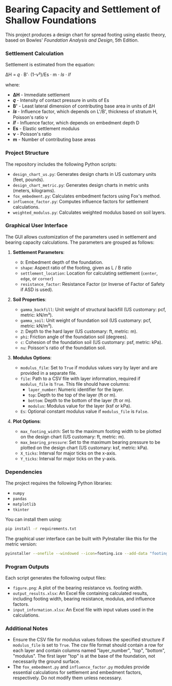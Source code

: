 # Bearing Capacity and Settlement of Shallow Foundations

This project produces a design chart for spread footing using elastic theory, based on Bowles' *Foundation Analysis and Design*, 5th Edition.

### Settlement Calculation

Settlement is estimated from the equation:

ΔH = 𝑞 ⋅ B'⋅ (1-ν²)/Es ⋅ m ⋅ 𝐼𝑠 ⋅ 𝐼𝑓

where:
- **ΔH** - Immediate settlement    
- **𝑞** - Intensity of contact pressure in units of Es    
- **B'** - Least lateral dimension of contributing base area in units of ΔH    
- **𝐼𝑠** - Influence factor, which depends on L'/B', thickness of stratum H, Poisson's ratio ν    
- **𝐼𝑓** - Influence factor, which depends on embedment depth D    
- **Es** - Elastic settlement modulus    
- **ν** - Poisson's ratio    
- **m** - Number of contributing base areas    


### Project Structure

The repository includes the following Python scripts:

- `design_chart_us.py`: Generates design charts in US customary units (feet, pounds).
- `design_chart_metric.py`: Generates design charts in metric units (meters, kilograms).
- `fox_embedment.py`: Calculates embedment factors using Fox's method.
- `influence_factor.py`: Computes influence factors for settlement calculations.
- `weighted_modulus.py`: Calculates weighted modulus based on soil layers.

### Graphical User Interface

The GUI allows customization of the parameters used in settlement and bearing capacity calculations. The parameters are grouped as follows:

1. **Settlement Parameters**:

   - `D`: Embedment depth of the foundation.
   - `shape`: Aspect ratio of the footing, given as L / B ratio
   - `settlement_location`: Location for calculating settlement (`center`, `edge`, or `corner`)
   - `resistance_factor`: Resistance Factor (or Inverse of Factor of Safety if ASD is used).

2. **Soil Properties**:

   - `gamma_backfill`: Unit weight of structural backfill (US customary: pcf, metric: kN/m³).
   - `gamma_soil`: Unit weight of foundation soil (US customary: pcf, metric: kN/m³).
   - `Z`: Depth to the hard layer (US customary: ft, metric: m).
   - `phi`: Friction angle of the foundation soil (degrees).
   - `c`: Cohesion of the foundation soil (US customary: psf, metric: kPa).
   - `nu`: Poisson's ratio of the foundation soil.

3. **Modulus Options**:

   - `modulus_file`: Set to `True` if modulus values vary by layer and are provided in a separate file.
   - `file`: Path to a CSV file with layer information, required if `modulus_file` is `True`. This file should have columns:
     - `layer_number`: Numeric identifier for the layer.
     - `top`: Depth to the top of the layer (ft or m).
     - `bottom`: Depth to the bottom of the layer (ft or m).
     - `modulus`: Modulus value for the layer (ksf or kPa).
   - `Es`: Optional constant modulus value if `modulus_file` is `False`.

4. **Plot Options**:

   - `max_footing_width`: Set to the maximum footing width to be plotted on the design chart (US customary: ft, metric: m).
   - `max_bearing_pressure`: Set to the maximum bearing pressure to be plotted on the design chart (US customary: ksf, metric: kPa).
   - `X_ticks`: Interval for major ticks on the x-axis.
   - `Y_ticks`: Interval for major ticks on the y-axis.

### Dependencies

The project requires the following Python libraries:

- `numpy`
- `pandas`
- `matplotlib`
- `tkinter`

You can install them using:

```bash
pip install -r requirements.txt
```

The graphical user interface can be built with PyInstaller like this for the metric version:

```bash
pyinstaller --onefile --windowed --icon=footing.ico --add-data "footing.ico;." design_chart_metric.py
```

### Program Outputs

Each script generates the following output files:

- `figure.png`: A plot of the bearing resistance vs. footing width.
- `output_results.xlsx`: An Excel file containing calculated results, including footing width, bearing resistance, modulus, and influence factors.
- `input_information.xlsx`: An Excel file with input values used in the calculations.

### Additional Notes

- Ensure the CSV file for modulus values follows the specified structure if `modulus_file` is set to `True`. The csv file format should contain a row for each layer and contain columns named "layer_number", "top", "bottom", "modulus". The first layer "top" is at the base of the foundation, not necessarily the ground surface.
- The `fox_embedment.py` and `influence_factor.py` modules provide essential calculations for settlement and embedment factors, respectively. Do not modify them unless necessary.

